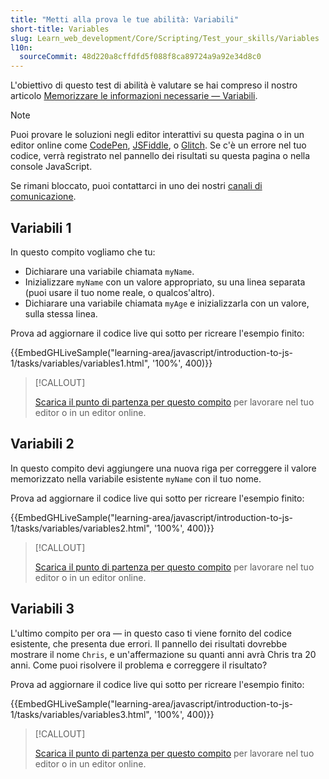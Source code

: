 ```yaml
---
title: "Metti alla prova le tue abilità: Variabili"
short-title: Variables
slug: Learn_web_development/Core/Scripting/Test_your_skills/Variables
l10n:
  sourceCommit: 48d220a8cffdfd5f088f8ca89724a9a92e34d8c0
---
```


L'obiettivo di questo test di abilità è valutare se hai compreso il nostro articolo [Memorizzare le informazioni necessarie — Variabili](/it/docs/Learn_web_development/Core/Scripting/Variables).

> [!NOTE]
> Puoi provare le soluzioni negli editor interattivi su questa pagina o in un editor online come [CodePen](https://codepen.io/), [JSFiddle](https://jsfiddle.net/), o [Glitch](https://glitch.com/).
> Se c'è un errore nel tuo codice, verrà registrato nel pannello dei risultati su questa pagina o nella console JavaScript.
>
> Se rimani bloccato, puoi contattarci in uno dei nostri [canali di comunicazione](/it/docs/MDN/Community/Communication_channels).

## Variabili 1

In questo compito vogliamo che tu:

- Dichiarare una variabile chiamata `myName`.
- Inizializzare `myName` con un valore appropriato, su una linea separata (puoi usare il tuo nome reale, o qualcos'altro).
- Dichiarare una variabile chiamata `myAge` e inizializzarla con un valore, sulla stessa linea.

Prova ad aggiornare il codice live qui sotto per ricreare l'esempio finito:

{{EmbedGHLiveSample("learning-area/javascript/introduction-to-js-1/tasks/variables/variables1.html", '100%', 400)}}

> [!CALLOUT]
>
> [Scarica il punto di partenza per questo compito](https://github.com/mdn/learning-area/blob/main/javascript/introduction-to-js-1/tasks/variables/variables1-download.html) per lavorare nel tuo editor o in un editor online.

## Variabili 2

In questo compito devi aggiungere una nuova riga per correggere il valore memorizzato nella variabile esistente `myName` con il tuo nome.

Prova ad aggiornare il codice live qui sotto per ricreare l'esempio finito:

{{EmbedGHLiveSample("learning-area/javascript/introduction-to-js-1/tasks/variables/variables2.html", '100%', 400)}}

> [!CALLOUT]
>
> [Scarica il punto di partenza per questo compito](https://github.com/mdn/learning-area/blob/main/javascript/introduction-to-js-1/tasks/variables/variables2-download.html) per lavorare nel tuo editor o in un editor online.

## Variabili 3

L'ultimo compito per ora — in questo caso ti viene fornito del codice esistente, che presenta due errori. Il pannello dei risultati dovrebbe mostrare il nome `Chris`, e un'affermazione su quanti anni avrà Chris tra 20 anni. Come puoi risolvere il problema e correggere il risultato?

Prova ad aggiornare il codice live qui sotto per ricreare l'esempio finito:

{{EmbedGHLiveSample("learning-area/javascript/introduction-to-js-1/tasks/variables/variables3.html", '100%', 400)}}

> [!CALLOUT]
>
> [Scarica il punto di partenza per questo compito](https://github.com/mdn/learning-area/blob/main/javascript/introduction-to-js-1/tasks/variables/variables3-download.html) per lavorare nel tuo editor o in un editor online.
